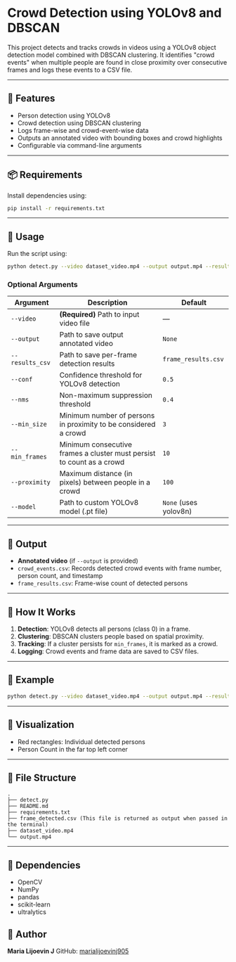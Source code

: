 # Crowd Detection using YOLOv8 and DBSCAN

This project detects and tracks crowds in videos using a YOLOv8 object detection model combined with DBSCAN clustering. It identifies "crowd events" when multiple people are found in close proximity over consecutive frames and logs these events to a CSV file.

---

## 📌 Features

- Person detection using YOLOv8
- Crowd detection using DBSCAN clustering
- Logs frame-wise and crowd-event-wise data
- Outputs an annotated video with bounding boxes and crowd highlights
- Configurable via command-line arguments

---

## 📦 Requirements

Install dependencies using:

```bash
pip install -r requirements.txt
````

---

## 🚀 Usage

Run the script using:

```bash
python detect.py --video dataset_video.mp4 --output output.mp4 --results_csv frame_detected.csv
```

### Optional Arguments

| Argument        | Description                                                           | Default               |
| --------------- | --------------------------------------------------------------------- | --------------------- |
| `--video`       | **(Required)** Path to input video file                               | —                     |
| `--output`      | Path to save output annotated video                                   | `None`                |
| `--results_csv` | Path to save per-frame detection results                              | `frame_results.csv`   |
| `--conf`        | Confidence threshold for YOLOv8 detection                             | `0.5`                 |
| `--nms`         | Non-maximum suppression threshold                                     | `0.4`                 |
| `--min_size`    | Minimum number of persons in proximity to be considered a crowd       | `3`                   |
| `--min_frames`  | Minimum consecutive frames a cluster must persist to count as a crowd | `10`                  |
| `--proximity`   | Maximum distance (in pixels) between people in a crowd                | `100`                 |
| `--model`       | Path to custom YOLOv8 model (.pt file)                                | `None` (uses yolov8n) |

---

## 📝 Output

* **Annotated video** (if `--output` is provided)
* `crowd_events.csv`: Records detected crowd events with frame number, person count, and timestamp
* `frame_results.csv`: Frame-wise count of detected persons

---

## 🧠 How It Works

1. **Detection**: YOLOv8 detects all persons (class 0) in a frame.
2. **Clustering**: DBSCAN clusters people based on spatial proximity.
3. **Tracking**: If a cluster persists for `min_frames`, it is marked as a crowd.
4. **Logging**: Crowd events and frame data are saved to CSV files.

---

## 📂 Example

```bash
python detect.py --video dataset_video.mp4 --output output.mp4 --results_csv frame_detected.csv
```

---

## 📸 Visualization

* Red rectangles: Individual detected persons
* Person Count in the far top left corner

---

## 📁 File Structure

```
.
├── detect.py
├── README.md
├── requirements.txt
├── frame_detected.csv (This file is returned as output when passed in the terminal)
├── dataset_video.mp4
└── output.mp4
```

---

## 🧩 Dependencies

* OpenCV
* NumPy
* pandas
* scikit-learn
* ultralytics



## 👤 Author

**Maria Lijoevin J**
GitHub: [marialijoevinj905](https://github.com/marialijoevinj905)
